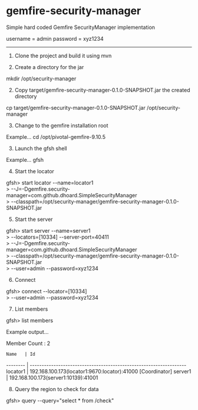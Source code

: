 # gemfire-security-manager

Simple hard coded Gemfire SecurityManager implementation

username = admin
password = xyz1234

----

1. Clone the project and build it using mvn

2. Create a directory for the jar

  mkdir /opt/security-manager

2. Copy target/gemfire-security-manager-0.1.0-SNAPSHOT.jar the created directory

  cp target/gemfire-security-manager-0.1.0-SNAPSHOT.jar /opt/security-manager

3. Change to the gemfire installation root

  Example... cd /opt/pivotal-gemfire-9.10.5
  
3. Launch the gfsh shell

  Example... gfsh

4. Start the locator

  gfsh> start locator --name=locator1 \
      > --J=-Dgemfire.security-manager=com.github.dhoard.SimpleSecurityManager \
      > --classpath=/opt/security-manager/gemfire-security-manager-0.1.0-SNAPSHOT.jar

5. Start the server

  gfsh> start server --name=server1 \
      > --locators=<server address>[10334] --server-port=40411 \
      > --J=-Dgemfire.security-manager=com.github.dhoard.SimpleSecurityManager \
      > --classpath=/opt/security-manager/gemfire-security-manager-0.1.0-SNAPSHOT.jar \
      > --user=admin --password=xyz1234

6. Connect

  gfsh> connect --locator=<server address>[10334] \
      > --user=admin --password=xyz1234

7. List members

  gfsh> list members
  
  Example output...
  
  Member Count : 2
  
    Name   | Id
  -------- | ------------------------------------------------------------------
  locator1 | 192.168.100.173(locator1:9670:locator)<ec><v0>:41000 [Coordinator]
  server1  | 192.168.100.173(server1:10139)<v1>:41001
  
8. Query the region to check for data

  gfsh> query --query="select * from /check"  
